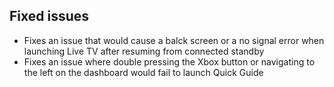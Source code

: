 ## Fixed issues
- Fixes an issue that would cause a balck screen or a no signal error when launching Live TV after resuming from connected standby
- Fixes an issue where double pressing the Xbox button or navigating to the left on the dashboard would fail to launch Quick Guide
